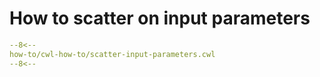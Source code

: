 # How to scatter on input parameters

```yaml
--8<--
how-to/cwl-how-to/scatter-input-parameters.cwl
--8<--
```

